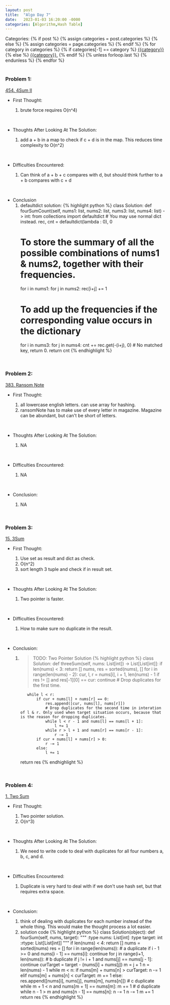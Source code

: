 ```yaml
---
layout: post
title:  "Algo Day 7"
date:   2023-01-03 16:20:00 -0000
categories: [Algorithm,Hash Table]
---
```


<div class="post-categories">
  Categories:
  {% if post %}
    {% assign categories = post.categories %}
  {% else %}
    {% assign categories = page.categories %}
  {% endif %}
  {% for category in categories %}
    {% if categories[-1] == category %}
        <a href="{{site.baseurl}}/categories/#{{category|slugize}}">{{category}}</a>
    {% else %}
        <a href="{{site.baseurl}}/categories/#{{category|slugize}}">{{category}},</a>
    {% endif %}
  {% unless forloop.last %}&nbsp;{% endunless %}
  {% endfor %}
</div>
&nbsp;


### Problem 1:

[454. 4Sum II](https://leetcode.com/problems/4sum-ii/)

* First Thought:

  1. brute force requires O(n^4)

&nbsp;

* Thoughts After Looking At The Solution:

  1. add a + b in a map to check if c + d is in the map. This reduces time complexity to O(n^2)

&nbsp;

* Difficulties Encountered:

  1. Can think of a + b + c compares with d, but should think further to a + b compares with c + d

&nbsp;

* Conclusion
  1. defaultdict solution:
  {% highlight python %}
  class Solution:
    def fourSumCount(self, nums1: list, nums2: list, nums3: list, nums4: list) -> int:
        from collections import defaultdict # You may use normal dict instead.
        rec, cnt = defaultdict(lambda : 0), 0
        # To store the summary of all the possible combinations of nums1 & nums2, together with their frequencies.
        for i in nums1:
            for j in nums2:
                rec[i+j] += 1
        # To add up the frequencies if the corresponding value occurs in the dictionary
        for i in nums3:
            for j in nums4:
                cnt += rec.get(-(i+j), 0) # No matched key, return 0.
        return cnt
  {% endhighlight %}

&nbsp;

### Problem 2:

[383. Ransom Note](https://leetcode.com/problems/ransom-note/)

* First Thought:

  1. all lowercase english letters. can use array for hashing.
  2. ransomNote has to make use of every letter in magazine. Magazine can be abundant, but can't be short of letters.

&nbsp;

* Thoughts After Looking At The Solution:

  1. NA

&nbsp;

* Difficulties Encountered:

  1. NA

&nbsp;

* Conclusion:

  1. NA

&nbsp;

### Problem 3:

[15. 3Sum](https://leetcode.com/problems/3sum/)

* First Thought:

  1. Use set as result and dict as check.
  2. O(n^2)
  3. sort length 3 tuple and check if in result set.

&nbsp;

* Thoughts After Looking At The Solution:

  1. Two pointer is faster.

&nbsp;

* Difficulties Encountered:

  1. How to make sure no duplicate in the result.

&nbsp;

* Conclusion:

  1. >TODO: Two Pointer Solution
  {% highlight python %}
  class Solution:
    def threeSum(self, nums: List[int]) -> List[List[int]]:
        if len(nums) < 3: return []
        nums, res = sorted(nums), []
        for i in range(len(nums) - 2):
            cur, l, r = nums[i], i + 1, len(nums) - 1
            if res != [] and res[-1][0] == cur: continue # Drop duplicates for the first time.

            while l < r:
                if cur + nums[l] + nums[r] == 0:
                    res.append([cur, nums[l], nums[r]])
                    # Drop duplicates for the second time in interation of l & r. Only used when target situation occurs, because that is the reason for dropping duplicates.
                    while l < r - 1 and nums[l] == nums[l + 1]:
                        l += 1
                    while r > l + 1 and nums[r] == nums[r - 1]:
                        r -= 1
                if cur + nums[l] + nums[r] > 0:
                    r -= 1
                else:
                    l += 1
        return res
  {% endhighlight %}

&nbsp;

### Problem 4:

[1. Two Sum](https://leetcode.com/problems/two-sum/)

* First Thought:

  1. Two pointer solution.
  2. O(n^3)

&nbsp;

* Thoughts After Looking At The Solution:

  1. We need to write code to deal with duplicates for all four numbers a, b, c, and d.

&nbsp;

* Difficulties Encountered:

  1. Duplicate is very hard to deal with if we don't use hash set, but that requires extra space.

&nbsp;

* Conclusion:

    1. think of dealing with duplicates for each number instead of the whole thing. This would make the thought process a lot easier.
    2. solution code
    {% highlight python %}
    class Solution(object):
    def fourSum(self, nums, target):
        """
        :type nums: List[int]
        :type target: int
        :rtype: List[List[int]]
        """
        if len(nums) < 4:
            return []
        nums = sorted(nums)
        res = []
        for i in range(len(nums)):
            # a duplicate
            if i - 1 >= 0 and nums[i - 1] == nums[i]:
                continue
            for j in range(i+1, len(nums)):
                # b duplicate
                if j != i + 1 and nums[j] == nums[j - 1]:
                    continue
                curTarget = target - (nums[i] + nums[j])
                m = j + 1
                n = len(nums) - 1
                while m < n:
                    if nums[m] + nums[n] > curTarget:
                        n -= 1
                    elif nums[m] + nums[n] < curTarget:
                        m += 1
                    else:
                        res.append([nums[i], nums[j], nums[m], nums[n]])
                        # c duplicate
                        while m + 1 < n and nums[m + 1] == nums[m]:
                            m += 1
                        # d duplicate
                        while n - 1 > m and nums[n - 1] == nums[n]:
                            n -= 1
                        n -= 1
                        m += 1
        return res
    {% endhighlight %}

&nbsp;
